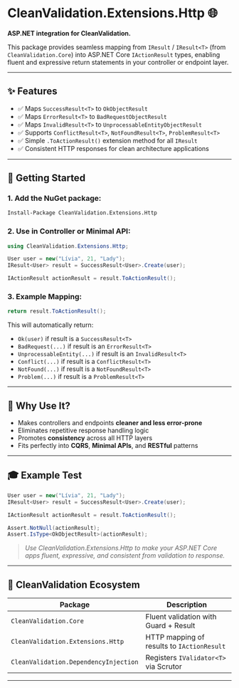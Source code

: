 # CleanValidation.Extensions.Http 🌐

**ASP.NET integration for CleanValidation.**

This package provides seamless mapping from `IResult` / `IResult<T>` (from `CleanValidation.Core`) into ASP.NET Core `IActionResult` types, enabling fluent and expressive return statements in your controller or endpoint layer.

---

## ✨ Features

* ✅ Maps `SuccessResult<T>` to `OkObjectResult`
* ✅ Maps `ErrorResult<T>` to `BadRequestObjectResult`
* ✅ Maps `InvalidResult<T>` to `UnprocessableEntityObjectResult`
* ✅ Supports `ConflictResult<T>`, `NotFoundResult<T>`, `ProblemResult<T>`
* ✅ Simple `.ToActionResult()` extension method for all `IResult`
* ✅ Consistent HTTP responses for clean architecture applications

---

## 🚀 Getting Started

### 1. Add the NuGet package:

```bash
Install-Package CleanValidation.Extensions.Http
```

### 2. Use in Controller or Minimal API:

```csharp
using CleanValidation.Extensions.Http;

User user = new("Lívia", 21, "Lady");
IResult<User> result = SuccessResult<User>.Create(user);

IActionResult actionResult = result.ToActionResult();
```

### 3. Example Mapping:

```csharp
return result.ToActionResult();
```

This will automatically return:

* `Ok(user)` if result is a `SuccessResult<T>`
* `BadRequest(...)` if result is an `ErrorResult<T>`
* `UnprocessableEntity(...)` if result is an `InvalidResult<T>`
* `Conflict(...)` if result is a `ConflictResult<T>`
* `NotFound(...)` if result is a `NotFoundResult<T>`
* `Problem(...)` if result is a `ProblemResult<T>`

---

## 🎡 Why Use It?

* Makes controllers and endpoints **cleaner and less error-prone**
* Eliminates repetitive response handling logic
* Promotes **consistency** across all HTTP layers
* Fits perfectly into **CQRS**, **Minimal APIs**, and **RESTful** patterns

---

## 🎓 Example Test

```csharp
User user = new("Lívia", 21, "Lady");
IResult<User> result = SuccessResult<User>.Create(user);

IActionResult actionResult = result.ToActionResult();

Assert.NotNull(actionResult);
Assert.IsType<OkObjectResult>(actionResult);
```

> *Use CleanValidation.Extensions.Http to make your ASP.NET Core apps fluent, expressive, and consistent from validation to response.*

---

## 🛁 CleanValidation Ecosystem

| Package                               | Description                                |
| ------------------------------------- | ------------------------------------------ |
| `CleanValidation.Core`                | Fluent validation with Guard + Result<T>   |
| `CleanValidation.Extensions.Http`     | HTTP mapping of results to `IActionResult` |
| `CleanValidation.DependencyInjection` | Registers `IValidator<T>` via Scrutor      |

---
